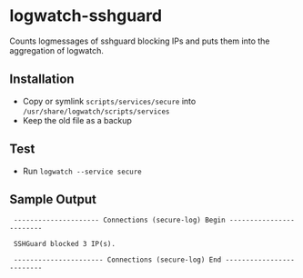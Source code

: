 # logwatch-sshguard

Counts logmessages of sshguard blocking IPs and puts them into the aggregation of logwatch.

## Installation

  - Copy or symlink `scripts/services/secure` into `/usr/share/logwatch/scripts/services`
  - Keep the old file as a backup

## Test

  - Run `logwatch --service secure`


## Sample Output

```
 --------------------- Connections (secure-log) Begin ------------------------ 

 SSHGuard blocked 3 IP(s).
 
 ---------------------- Connections (secure-log) End ------------------------- 
```